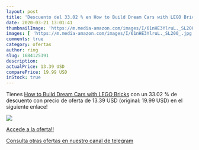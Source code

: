 ```yaml
---
layout: post
title: 'Descuento del 33.02 % en How to Build Dream Cars with LEGO Bricks'
date: 2020-03-21 13:01:41
thumbnailImage: 'https://m.media-amazon.com/images/I/61nHE3YlruL._SL200_.jpg'
images: [ 'https://m.media-amazon.com/images/I/61nHE3YlruL._SL200_.jpg' ]
comments: true
category: ofertas
author: ring
slug: 1684125391
description:
actualPrice: 13.39 USD
comparePrice: 19.99 USD
inStock: true
---
```


Tienes [How to Build Dream Cars with LEGO Bricks](https://www.amazon.com/dp/1684125391/?tag=redken08-20) con un 33.02 % de descuento con precio de oferta de 13.39 USD (original: 19.99 USD) en el siguiente enlace!

[![](https://m.media-amazon.com/images/I/61nHE3YlruL._SL200_.jpg)](https://www.amazon.com/dp/1684125391/?tag=redken08-20)

[Accede a la oferta!!](https://www.amazon.com/dp/1684125391/?tag=redken08-20)

[Consulta otras ofertas en nuestro canal de telegram](https://t.me/s/ofertas25)
